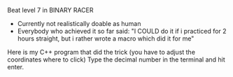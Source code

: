 Beat level 7 in BINARY RACER
* Currently not realistically doable as human
* Everybody who achieved it so far said:
  "I COULD do it if i practiced for 2 hours straight, but i rather wrote a macro which did it for me"

Here is my C++ program that did the trick (you have to adjust the coordinates where to click)
Type the decimal number in the terminal and hit enter.
